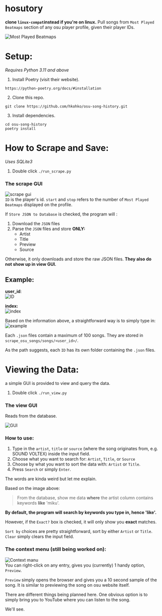 # hosutory
**clone `linux-compat`instead if you're on linux.**
Pull songs from `Most Played Beatmaps` section of any osu player profile, given their player IDs.

![Most Played Beatmaps](https://i.imgur.com/TQPXeOk.png)


# Setup:
*Requires Python 3.11 and above*
1. Install Poetry (visit their website).
```
https://python-poetry.org/docs/#installation
```
2. Clone this repo.
```commandline
git clone https://github.com/hkohko/osu-song-history.git
```
3. Install dependencies.
```commandline
cd osu-song-history
poetry install
```
# How to Scrape and Save:
*Uses SQLite3*
1. Double click `./run_scrape.py`
### The scrape GUI
![scrape gui](https://i.imgur.com/x6OHJz0.png)  
`ID` is the player's id.
`start` and `stop` refers to the number of `Most Played Beatmaps` displayed on the profile.

If `Store JSON to Database` is checked, the program will :
1. Download the `JSON` files
2. Parse the `JSON` files and store **ONLY:**
   - Artist
   - Title
   - Preview
   - Source

Otherwise, it only downloads and store the raw JSON files. **They also do not show up in view GUI.**
## Example:

**user_id**:  
![ID](https://i.imgur.com/VhuVDSG.png)

**index:**  
![index](https://i.imgur.com/9L2MyWi.png)

Based on the information above, a straightforward way is to simply type in:  
![example](https://i.imgur.com/ebBVR6A.png)

Each `.json` files contain a maximum of 100 songs. They are stored in `scrape_osu_songs/songs/<user_id>/`.

As the path suggests, each `ID` has its own folder containing the `.json` files.

# Viewing the Data:
a simple GUI is provided to view and query the data.
1. Double click `./run_view.py`

### The view GUI
Reads from the database.  

![GUI](https://i.imgur.com/JGVl5sc.png)
### How to use:
1. Type in the `artist`, `title` or `source` (where the song originates from, e.g. SOUND VOLTEX) inside the input field.
2. Choose what you want to search for: `Artist`, `Title`, or `Source`
3. Choose by what you want to sort the data with: `Artist` or `Title`.
4. Press `Search` or simply `Enter`.

The words are kinda weird but let me explain.

Based on the image above:

> From the database, show me data **where** the artist column contains keywords **like** 'miku'.

**By default, the program will search by keywords you type in, hence 'like'.**

However, if the `Exact?` box is checked, it will only show you **exact** matches.

`Sort by` choices are pretty straightforward, sort by either `Artist` or `Title`.
`Clear` simply clears the input field.

### The context menu (still being worked on):
![Context manu](https://i.imgur.com/cBDoWxH.png)  
You can right-click on any entry, gives you (currently) 1 handy option, `Preview`.

`Preview` simply opens the browser and gives you a 10 second sample of the song.
It is similar to previewing the song on osu website itself.

There are different things being planned here. One obvious option is to simply bring you to YouTube where you can listen to the song.

We'll see.
